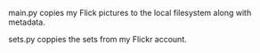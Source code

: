 main.py copies my Flick pictures to the local filesystem along with metadata.

sets.py coppies the sets from my Flickr account.
